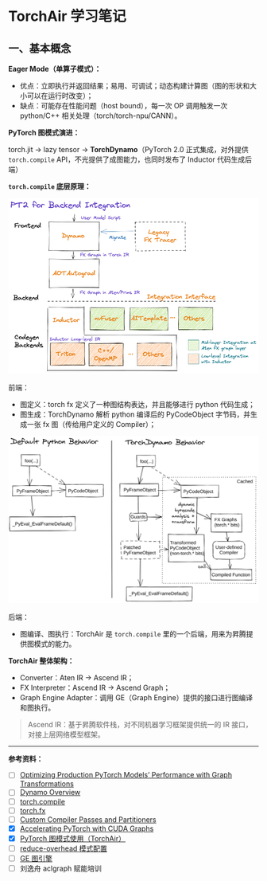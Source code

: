 # TorchAir 学习笔记

## 一、基本概念

**Eager Mode（单算子模式）：**

- 优点：立即执行并返回结果；易用、可调试；动态构建计算图（图的形状和大小可以在运行时改变）；
- 缺点：可能存在性能问题（host bound），每一次 OP 调用触发一次 python/C++ 相关处理（torch/torch-npu/CANN）。

**PyTorch 图模式演进：**

torch.jit -> lazy tensor -> **TorchDynamo**（PyTorch 2.0 正式集成，对外提供 `torch.compile` API，不光提供了成图能力，也同时发布了 Inductor 代码生成后端）

**`torch.compile` 底层原理：**

![](./images/pytorch-2.0-img12.png)

前端：

- 图定义：torch fx 定义了一种图结构表达，并且能够进行 python 代码生成；
- 图生成：TorchDynamo 解析 python 编译后的 PyCodeObject 字节码，并生成一张 fx 图（传给用户定义的 Compiler）；

![](./images/TorchDynamo.png)

后端：

- 图编译、图执行：TorchAir 是 `torch.compile` 里的一个后端，用来为昇腾提供图模式的能力。

**TorchAir 整体架构：**

- Converter：Aten IR -> Ascend IR；
- FX Interpreter：Ascend IR -> Ascend Graph；
- Graph Engine Adapter：调用 GE（Graph Engine）提供的接口进行图编译和图执行。

> Ascend IR：基于昇腾软件栈，对不同机器学习框架提供统一的 IR 接口，对接上层网络模型框架。

---

**参考资料：**

- [ ] [Optimizing Production PyTorch Models’ Performance with Graph Transformations](https://pytorch.org/blog/optimizing-production-pytorch-performance-with-graph-transformations/)
- [ ] [Dynamo Overview](https://docs.pytorch.org/docs/main/torch.compiler_dynamo_overview.html)
- [ ] [torch.compile](https://docs.pytorch.org/docs/stable/generated/torch.compile.html#torch-compile)
- [ ] [torch.fx](https://docs.pytorch.org/docs/stable/fx.html)
- [ ] [Custom Compiler Passes and Partitioners](https://docs.pytorch.org/executorch/stable/compiler-custom-compiler-passes.html)
- [x] [Accelerating PyTorch with CUDA Graphs](https://pytorch.org/blog/accelerating-pytorch-with-cuda-graphs/)
- [x] [PyTorch 图模式使用（TorchAir）](https://www.hiascend.com/document/detail/zh/Pytorch/710/modthirdparty/torchairuseguide/torchair_00003.html)
- [ ] [reduce-overhead 模式配置](https://www.hiascend.com/document/detail/zh/Pytorch/710/modthirdparty/torchairuseguide/torchair_00038.html)
- [ ] [GE 图引擎](https://www.hiascend.com/cann/graph-engine)
- [ ] 刘逸舟 aclgraph 赋能培训
